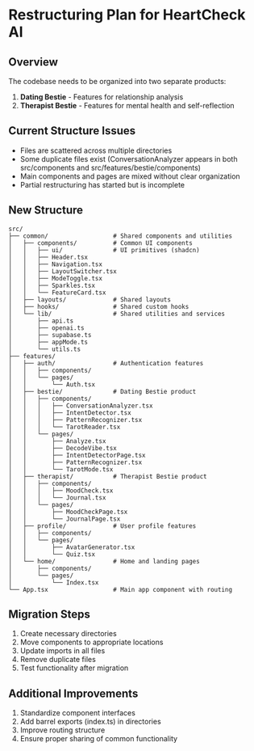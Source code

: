 # Restructuring Plan for HeartCheck AI

## Overview

The codebase needs to be organized into two separate products:

1. **Dating Bestie** - Features for relationship analysis
2. **Therapist Bestie** - Features for mental health and self-reflection

## Current Structure Issues

- Files are scattered across multiple directories
- Some duplicate files exist (ConversationAnalyzer appears in both src/components and src/features/bestie/components)
- Main components and pages are mixed without clear organization
- Partial restructuring has started but is incomplete

## New Structure

```
src/
├── common/                  # Shared components and utilities
│   ├── components/          # Common UI components
│   │   ├── ui/              # UI primitives (shadcn)
│   │   ├── Header.tsx
│   │   ├── Navigation.tsx
│   │   ├── LayoutSwitcher.tsx
│   │   ├── ModeToggle.tsx
│   │   ├── Sparkles.tsx
│   │   └── FeatureCard.tsx
│   ├── layouts/             # Shared layouts
│   ├── hooks/               # Shared custom hooks
│   └── lib/                 # Shared utilities and services
│       ├── api.ts
│       ├── openai.ts
│       ├── supabase.ts
│       ├── appMode.ts
│       └── utils.ts
├── features/
│   ├── auth/                # Authentication features
│   │   ├── components/
│   │   └── pages/
│   │       └── Auth.tsx
│   ├── bestie/              # Dating Bestie product
│   │   ├── components/
│   │   │   ├── ConversationAnalyzer.tsx
│   │   │   ├── IntentDetector.tsx
│   │   │   ├── PatternRecognizer.tsx
│   │   │   └── TarotReader.tsx
│   │   └── pages/
│   │       ├── Analyze.tsx
│   │       ├── DecodeVibe.tsx
│   │       ├── IntentDetectorPage.tsx
│   │       ├── PatternRecognizer.tsx
│   │       └── TarotMode.tsx
│   ├── therapist/           # Therapist Bestie product
│   │   ├── components/
│   │   │   ├── MoodCheck.tsx
│   │   │   └── Journal.tsx
│   │   └── pages/
│   │       ├── MoodCheckPage.tsx
│   │       └── JournalPage.tsx
│   ├── profile/             # User profile features
│   │   ├── components/
│   │   └── pages/
│   │       ├── AvatarGenerator.tsx
│   │       └── Quiz.tsx
│   └── home/                # Home and landing pages
│       ├── components/
│       └── pages/
│           └── Index.tsx
└── App.tsx                  # Main app component with routing
```

## Migration Steps

1. Create necessary directories
2. Move components to appropriate locations
3. Update imports in all files
4. Remove duplicate files
5. Test functionality after migration

## Additional Improvements

1. Standardize component interfaces
2. Add barrel exports (index.ts) in directories
3. Improve routing structure
4. Ensure proper sharing of common functionality
